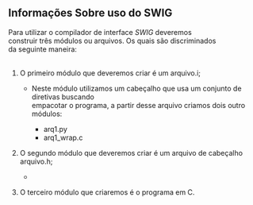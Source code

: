 <h2> Informações Sobre uso do SWIG </h2>

<p>
    Para utilizar o compilador de interface <em>SWIG</em> deveremos </br>
    construir três módulos ou arquivos. Os quais são discriminados  </br>
    da seguinte maneira:</br></br>  
</p>

<p>

   1) O primeiro módulo que deveremos criar é um arquivo.i; </br>

      - Neste módulo utilizamos um cabeçalho que usa um conjunto de diretivas buscando</br>
      empacotar o programa, a partir desse arquivo criamos dois outro módulos: </br>

	      - arq1.py 
	      - arq1_wrap.c 

   2) O segundo módulo que deveremos criar é um arquivo de cabeçalho arquivo.h; </br>
      - </br>
   3) O terceiro módulo que criaremos é o programa em C. </br>               

</p>

